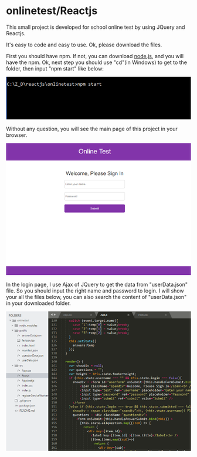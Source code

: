 # onlinetest/Reactjs


This small project is developed for school online test by using JQuery and Reactjs.

It's easy to code and easy to use. Ok, please download the files.

First you should have npm. If not, you can download [node.js](https://nodejs.org/en/), and you will have the npm.
Ok, next step you should use "cd"(in Windows) to get to the folder, then input "npm start" like below:

![image](https://github.com/liyulinnyu/Myimg/blob/master/2017_918_1.png)

Without any question, you will see the main page of this project in your browser.

![image](https://github.com/liyulinnyu/Myimg/blob/master/2017_918_3.png)

In the login page, I use Ajax of JQuery to get the data from "userData.json" file. So you should input the right name
and password to login. I will show your all the files below, you can also search the content of "userData.json" in your
downloaded folder.

![image](https://github.com/liyulinnyu/Myimg/blob/master/2017_918_2.png)